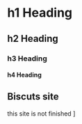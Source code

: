 # h1 Heading
## h2 Heading
### h3 Heading
#### h4 Heading


## Biscuts site
this site is not finished ]
